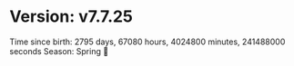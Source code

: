 # Version: v7.7.25
Time since birth: 2795 days, 67080 hours, 4024800 minutes, 241488000 seconds
Season: Spring 🌸
